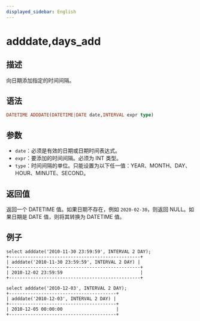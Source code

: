 ```yaml
---
displayed_sidebar: English
---
```


# adddate,days_add

## 描述

向日期添加指定的时间间隔。

## 语法

```Haskell
DATETIME ADDDATE(DATETIME|DATE date,INTERVAL expr type)
```

## 参数

- `date`：必须是有效的日期或日期时间表达式。
- `expr`：要添加的时间间隔。必须为 INT 类型。
- `type`：时间间隔的单位。只能设置为以下任一值：YEAR、MONTH、DAY、HOUR、MINUTE、SECOND。

## 返回值

返回一个 DATETIME 值。如果日期不存在，例如 `2020-02-30`，则返回 NULL。如果日期是 DATE 值，则将其转换为 DATETIME 值。

## 例子

```Plain Text
select adddate('2010-11-30 23:59:59', INTERVAL 2 DAY);
+-------------------------------------------------+
| adddate('2010-11-30 23:59:59', INTERVAL 2 DAY) |
+-------------------------------------------------+
| 2010-12-02 23:59:59                             |
+-------------------------------------------------+

select adddate('2010-12-03', INTERVAL 2 DAY);
+----------------------------------------+
| adddate('2010-12-03', INTERVAL 2 DAY) |
+----------------------------------------+
| 2010-12-05 00:00:00                    |
+----------------------------------------+
```
